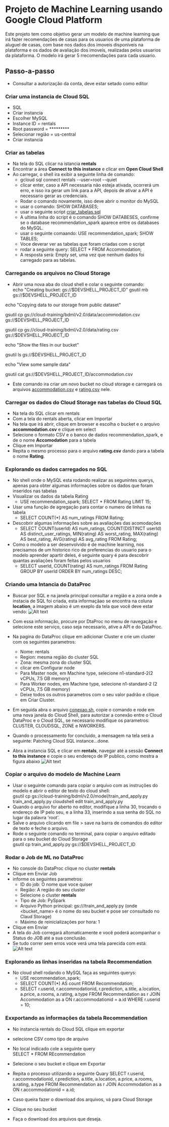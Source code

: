 # Projeto de Machine Learning usando Google Cloud Platform

Este projeto tem como objetivo gerar um modelo de machine learning que irá fazer recomendações de casas para os usuarios de uma plataforma de aluguel de casas, com base nos dados dos imoveis disponiveis na plataforma e os dados de avaliação dos imoveis, realizadas pelos usuarios da plataforma. O modelo irá gerar 5 rrecomendações para cada usuario.

## Passo-a-passo

- Consultar a autorização da conta, deve estar setado como editor
### Criar uma instancia de Cloud SQL
- SQL
- Criar instancia
- Escolher MySQL
- Instance ID = rentals
- Root password = *********
- Selecionar região = us-central
- Criar instancia

### Criar as tabelas
- Na tela do SQL clicar na istancia **rentals**
- Encontrar a área **Connect to this instance** e clicar em **Open Cloud Shell**
- Ao carregar, o shell ira exibir a seguinte linha de comando:
  - gcloud sql connect rentals --user=root --quiet
  - clicar enter, caso a API necessaria não esteja ativada, ocorrerá um erro, e isso ira gerar um link para a API, depois de ativar a API é necessario gerar as credenciais.
  - Rodar o comando novamente, isso deve abrir o monitor do MySQL
  - usar o comando: SHOW DATABASES;
  - usar o seguinte script [criar_tabelas.sql](https://github.com/lilacostaro/google_quicklabs_Recommending_Products_Using_Cloud_SQL_and_Spark/blob/master/criar_tabelas.sql)
  - A ultima linha do script é o comando SHOW DATABESES, confirme se o database recommendation_spark aparece entre os databases do MySQL.
  - usar o seguinte comaando: USE recommendation_spark;
SHOW TABLES;
  - Voce deverar ver as tabelas que foram criadas com o script
  - rodar a seguinte query: SELECT * FROM Accommodation;
  - A resposta será: Empty set, uma vez que nenhum dados foi carregado para as tabelas.

### Carregando os arquivos no Cloud Storage 
- Abrir uma nova aba do cloud shell e colar o seguinte comando: \
echo "Creating bucket: gs://$DEVSHELL_PROJECT_ID"
gsutil mb gs://$DEVSHELL_PROJECT_ID

echo "Copying data to our storage from public dataset"

gsutil cp gs://cloud-training/bdml/v2.0/data/accommodation.csv gs://$DEVSHELL_PROJECT_ID

gsutil cp gs://cloud-training/bdml/v2.0/data/rating.csv gs://$DEVSHELL_PROJECT_ID

echo "Show the files in our bucket"

gsutil ls gs://$DEVSHELL_PROJECT_ID

echo "View some sample data"

gsutil cat gs://$DEVSHELL_PROJECT_ID/accommodation.csv
- Este comando ira criar um novo bucket no cloud storage e carregará os arquivos [accommodation.csv](https://github.com/lilacostaro/google_quicklabs_Recommending_Products_Using_Cloud_SQL_and_Spark/blob/master/input_data/accommodation.csv) e [rating.csv](https://github.com/lilacostaro/google_quicklabs_Recommending_Products_Using_Cloud_SQL_and_Spark/blob/master/input_data/rating.csv) nele.

### Carregar os dados do Cloud Storage nas tabelas do Cloud SQL
- Na tela do SQL clicar em rentals
- Com a tela do rentals aberta, clicar em Importar
- Na tela que irá abrir, clique em browser e escolha o bucket e o arquivo **accommodation.csv** e clique em select
- Selecione o formato CSV e o banco de dados recommendation_spark, e de o  nome **Accomodation** para a tabela
- Clique em Importar
- Repita o mesmo processo para o arquivo **rating.csv** dando para a tabela o nome **Rating**.

### Explorando os dados carregados no SQL
- No shell onde o MySQL esta rodando realizar as segunintes querys, apenas para obter algumas informações sobre os dados que foram inseridos nas tabelas
- Visualizar os dados da tabela Rating
  -  USE recommendation_spark;
     SELECT * FROM Rating
     LIMIT 15;
- Usar uma função de agregação para contar o numero de linhas na tabela
  - SELECT COUNT(*) AS num_ratings
     FROM Rating;
- Descobrir algumas informações sobre as avaliações das acomodações
  - SELECT
        COUNT(userId) AS num_ratings,
        COUNT(DISTINCT userId) AS distinct_user_ratings,
        MIN(rating) AS worst_rating,
        MAX(rating) AS best_rating,
        AVG(rating) AS avg_rating
    FROM Rating;
- Como o modelo a ser desenvolvido é de machine learning, nos precisamos de um historico rico de preferencias do usuario para o modelo aprender apartir deles, é seguinte quary é para descobrir quantas avaliações foram feitas pelos usuarios
  - SELECT
        userId,
        COUNT(rating) AS num_ratings
    FROM Rating
    GROUP BY userId
    ORDER BY num_ratings DESC;

### Criando uma Intancia do DataProc

- Buscar por SQL e na janela principal consultar a região e a zona onde a instacia de SQL foi criada, esta informaçãao se encontra na coluna **location**, a imagem abaixo é um exeplo da tela que você deve estar vendo:
![Alt text](assets\sql_instance.png?raw=true)
- Com essa informação, procure por DtaProc no menu de navegação e selecione este serviço, caso seja necessario, ative a API e do DataProc.
- Na pagina do DataProc clique em adicionar Cluster e crie um cluster com os seguintes parametros:
  - Nome: rentals
  - Region: mesma região do cluster SQL
  - Zona: mesma zona do cluster SQL
  - clicar em Configurar node
  - Para Master node, em Machine type, selecione n1-standard-2(2 vCPUs, 7.5 GB memory)
  - Para Worker nodes, em Machine type, selecione n1-standard-2 (2 vCPUs, 7.5 GB memory)
  - Deixe todos os outros parametros com o seu valor padrão e clique em Criar Cluster.

- Em seguida abra o arquivo [conexao.sh](https://github.com/lilacostaro/google_quicklabs_Recommending_Products_Using_Cloud_SQL_and_Spark/blob/master/conexao.sh), copie o comando e rode em uma nova janela do Cloud Shell, para autorizar a conexão entre o Cloud DataProc e o Cloud SQL, se necessario modifique os parametros: CLUSTER, CLOUDSQL, ZONE e NWORKERS.
- Quando o processamento for concluido, a mensagem na tela será a seguinte: Patching Cloud SQL instance...done.
- Abra a instancia SQL e clicar em **rentals**, navegar até a sessão **Connect to this instance** e copie o seu endereço de IP publico, como mostra a figura abaixo
![Alt text](assets\ip_address.png?raw=true)

### Copiar o arquivo do modelo de Machine Learn

- Usar o seguinte comando para copiar o arquivo com as instruções do modelo e abrir o editor de texto do cloud shell: \
   gsutil cp gs://cloud-training/bdml/v2.0/model/train_and_apply.py train_and_apply.py
   cloudshell edit train_and_apply.py
- Quando o arquivo for aberto no editor, modifique a linha 30, trocando o endereço de IP pelo seu, e a linha 33, inserindo a sua senha do SQL no lugar da palavra 'root'.
- Salve o arquivo clicando em file > save na barra de comandos do editor de texto e feche o arquivo.
- Rode o seguinte comando no terminal, para copiar o arquivo editado para o seu bucket do Cloud Storage \
   gsutil cp train_and_apply.py gs://$DEVSHELL_PROJECT_ID

### Rodar o Job de ML no DataProc

- No console do DataProc clique no cluster **rentals**
- Clique em Enviar Job
- informe os seguintes parametros:
  - ID do job: O nome que voce quiser
  - Região: A região do seu cluster
  - Selecione o cluster **rentals**
  - Tipo de Job: PySpark
  - Arquivo Python principal: gs://<bucket-name>/train_and_apply.py (onde <bucket_name> é o nome do seu bucket e pose ser consultado no Claud Storage)
  - Máximo de reinicializações por hora: 1
- Clique em Enviar
- A tela do Job corregará altomaticamente e você poderá acompanhar o Status do JOB até a sua conclusão.
- Se tudo correr sem erros voce verá uma tela parecida com está: 
![Alt text](assets\job_concluido.png?raw=true)

### Explorando as linhas inseridas na tabela Recommendation

- No cloud shell rodando o MySQL faça as seguintes querys:
  - USE recommendation_spark;
  - SELECT COUNT(*) AS count FROM Recommendation;
  - SELECT
        r.userid,
        r.accommodationid,
        r.prediction,
        a.title,
        a.location,
        a.price,
        a.rooms,
        a.rating,
        a.type
    FROM Recommendation as r
    JOIN Accommodation as a
    ON r.accommodationid = a.id
    WHERE r.userid = 10;

### Exxportando as informações da tabela Recommendation

- No instancia rentals do Cloud SQL clique em exportar
- selecione CSV como tipo de arquivo
- No local indicado cole a seguinte query \
  SELECT * FROM REcommendation
- Selecione o seu bucket e clique em Exportar
- Repita o processo utilizando a seguinte Quary 
  SELECT
        r.userid,
        r.accommodationid,
        r.prediction,
        a.title,
        a.location,
        a.price,
        a.rooms,
        a.rating,
        a.type
    FROM Recommendation as r
    JOIN Accommodation as a
    ON r.accommodationid = a.id;

- Caso queira fazer o download dos arquivos, vá para Cloud Storage
- Clique no seu bucket
- Faça o download dos arquivos que deseja.
  